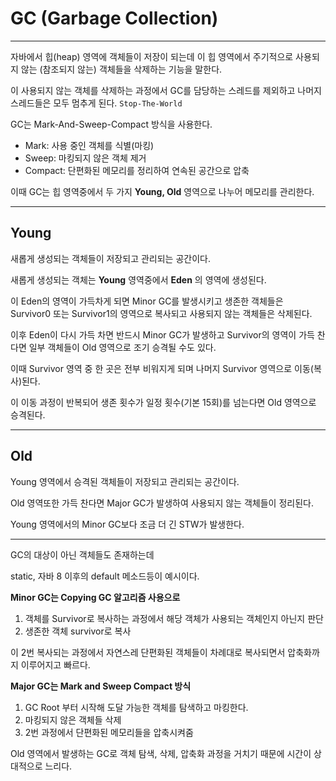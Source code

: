 # GC (Garbage Collection)

---

자바에서 힙(heap) 영역에 객체들이 저장이 되는데 이 힙 영역에서 주기적으로 사용되지 않는 (참조되지 않는) 객체들을 삭제하는 기능을 말한다.

이 사용되지 않는 객체를 삭제하는 과정에서 GC를 담당하는 스레드를 제외하고 나머지 스레드들은 모두 멈추게 된다. `Stop-The-World`

GC는 Mark-And-Sweep-Compact 방식을 사용한다.

- Mark: 사용 중인 객체를 식별(마킹)
- Sweep: 마킹되지 않은 객체 제거
- Compact: 단편화된 메모리를 정리하여 연속된 공간으로 압축

이때 GC는 힙 영역중에서 두 가지 __Young, Old__ 영역으로 나누어 메모리를 관리한다.

---

## Young

새롭게 생성되는 객체들이 저장되고 관리되는 공간이다.

새롭게 생성되는 객체는 __Young__ 영역중에서 __Eden__ 의 영역에 생성된다.

이 Eden의 영역이 가득차게 되면 Minor GC를 발생시키고 생존한 객체들은 Survivor0 또는 Survivor1의 영역으로 복사되고 사용되지 않는 객체들은 삭제된다.

이후 Eden이 다시 가득 차면 반드시 Minor GC가 발생하고 Survivor의 영역이 가득 찬다면 일부 객체들이 Old 영역으로 조기 승격될 수도 있다.

이때 Survivor 영역 중 한 곳은 전부 비워지게 되며 나머지 Survivor 영역으로 이동(복사)된다.

이 이동 과정이 반복되어 생존 횟수가 일정 횟수(기본 15회)를 넘는다면 Old 영역으로 승격된다.

---

## Old

Young 영역에서 승격된 객체들이 저장되고 관리되는 공간이다.

Old 영역또한 가득 찬다면 Major GC가 발생하여 사용되지 않는 객체들이 정리된다.

Young 영역에서의 Minor GC보다 조금 더 긴 STW가 발생한다.

---

GC의 대상이 아닌 객체들도 존재하는데

static, 자바 8 이후의 default 메소드등이 예시이다.

__Minor GC는 Copying GC 알고리즘 사용으로__
1. 객체를 Survivor로 복사하는 과정에서 해당 객체가 사용되는 객체인지 아닌지 판단
2. 생존한 객체 survivor로 복사

이 2번 복사되는 과정에서 자연스레 단편화된 객체들이 차례대로 복사되면서 압축화까지 이루어지고 빠르다.

__Major GC는 Mark and Sweep Compact 방식__
1. GC Root 부터 시작해 도달 가능한 객체를 탐색하고 마킹한다.
2. 마킹되지 않은 객체들 삭제
3. 2번 과정에서 단편화된 메모리들을 압축시켜줌

Old 영역에서 발생하는 GC로 객체 탐색, 삭제, 압축화 과정을 거치기 때문에 시간이 상대적으로 느리다.




